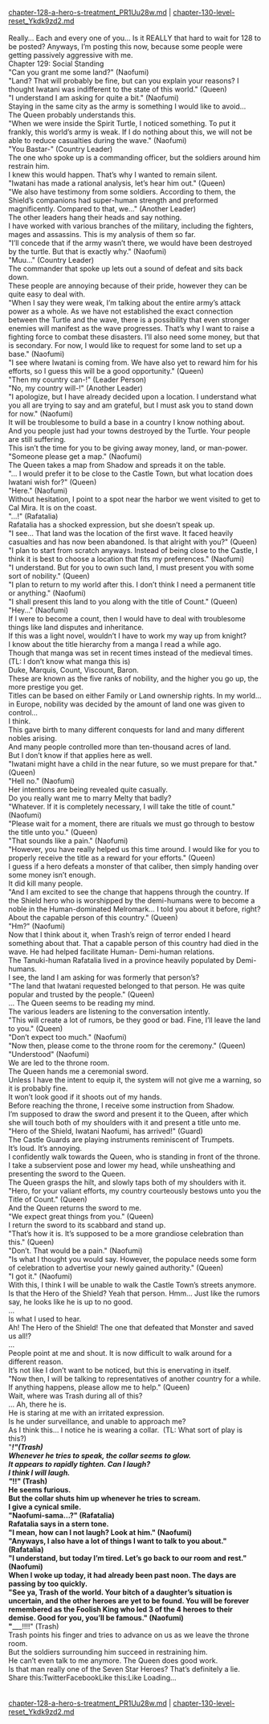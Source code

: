 [chapter-128-a-hero-s-treatment_PR1Uu28w.md](./chapter-128-a-hero-s-treatment_PR1Uu28w.md) | [chapter-130-level-reset_Ykdk9zd2.md](./chapter-130-level-reset_Ykdk9zd2.md) <br/>
<br/>
Really… Each and every one of you… Is it REALLY that hard to wait for 128 to be posted? Anyways, I’m posting this now, because some people were getting passively aggressive with me.<br/>
Chapter 129: Social Standing<br/>
"Can you grant me some land?" (Naofumi)<br/>
"Land? That will probably be fine, but can you explain your reasons? I thought Iwatani was indifferent to the state of this world." (Queen)<br/>
"I understand I am asking for quite a bit." (Naofumi)<br/>
Staying in the same city as the army is something I would like to avoid…<br/>
The Queen probably understands this.<br/>
"When we were inside the Spirit Turtle, I noticed something. To put it frankly, this world’s army is weak. If I do nothing about this, we will not be able to reduce casualties during the wave." (Naofumi)<br/>
"You Bastar-" (Country Leader)<br/>
The one who spoke up is a commanding officer, but the soldiers around him restrain him.<br/>
I knew this would happen. That’s why I wanted to remain silent.<br/>
"Iwatani has made a rational analysis, let’s hear him out." (Queen)<br/>
"We also have testimony from some soldiers. According to them, the Shield’s companions had super-human strength and preformed magnificently. Compared to that, we…" (Another Leader)<br/>
The other leaders hang their heads and say nothing.<br/>
I have worked with various branches of the military, including the fighters, mages and assassins. This is my analysis of them so far.<br/>
"I’ll concede that if the army wasn’t there, we would have been destroyed by the turtle. But that is exactly why." (Naofumi)<br/>
"Muu…" (Country Leader)<br/>
The commander that spoke up lets out a sound of defeat and sits back down.<br/>
These people are annoying because of their pride, however they can be quite easy to deal with.<br/>
"When I say they were weak, I’m talking about the entire army’s attack power as a whole. As we have not established the exact connection between the Turtle and the wave, there is a possibility that even stronger enemies will manifest as the wave progresses. That’s why I want to raise a fighting force to combat these disasters. I’ll also need some money, but that is secondary. For now, I would like to request for some land to set up a base." (Naofumi)<br/>
"I see where Iwatani is coming from. We have also yet to reward him for his efforts, so I guess this will be a good opportunity." (Queen)<br/>
"Then my country can-!" (Leader Person)<br/>
"No, my country will-!" (Another Leader)<br/>
"I apologize, but I have already decided upon a location. I understand what you all are trying to say and am grateful, but I must ask you to stand down for now." (Naofumi)<br/>
It will be troublesome to build a base in a country I know nothing about.<br/>
And you people just had your towns destroyed by the Turtle. Your people are still suffering.<br/>
This isn’t the time for you to be giving away money, land, or man-power.<br/>
"Someone please get a map." (Naofumi)<br/>
The Queen takes a map from Shadow and spreads it on the table.<br/>
"… I would prefer it to be close to the Castle Town, but what location does Iwatani wish for?" (Queen)<br/>
"Here." (Naofumi)<br/>
Without hesitation, I point to a spot near the harbor we went visited to get to Cal Mira. It is on the coast.<br/>
"…!" (Rafatalia)<br/>
Rafatalia has a shocked expression, but she doesn’t speak up.<br/>
"I see… That land was the location of the first wave. It faced heavily casualties and has now been abandoned. Is that alright with you?" (Queen)<br/>
"I plan to start from scratch anyways. Instead of being close to the Castle, I think it is best to choose a location that fits my preferences." (Naofumi)<br/>
"I understand. But for you to own such land, I must present you with some sort of nobility." (Queen)<br/>
"I plan to return to my world after this. I don’t think I need a permanent title or anything." (Naofumi)<br/>
"I shall present this land to you along with the title of Count." (Queen)<br/>
"Hey…" (Naofumi)<br/>
If I were to become a count, then I would have to deal with troublesome things like land disputes and inheritance.<br/>
If this was a light novel, wouldn’t I have to work my way up from knight?<br/>
I know about the title hierarchy from a manga I read a while ago.<br/>
Though that manga was set in recent times instead of the medieval times.<br/>
(TL: I don’t know what manga this is)<br/>
Duke, Marquis, Count, Viscount, Baron.<br/>
These are known as the five ranks of nobility, and the higher you go up, the more prestige you get.<br/>
Titles can be based on either Family or Land ownership rights. In my world… in Europe, nobility was decided by the amount of land one was given to control…<br/>
I think.<br/>
This gave birth to many different conquests for land and many different nobles arising.<br/>
And many people controlled more than ten-thousand acres of land.<br/>
But I don’t know if that applies here as well.<br/>
"Iwatani might have a child in the near future, so we must prepare for that." (Queen)<br/>
"Hell no." (Naofumi)<br/>
Her intentions are being revealed quite casually.<br/>
Do you really want me to marry Melty that badly?<br/>
"Whatever. If it is completely necessary, I will take the title of count." (Naofumi)<br/>
"Please wait for a moment, there are rituals we must go through to bestow the title unto you." (Queen)<br/>
"That sounds like a pain." (Naofumi)<br/>
"However, you have really helped us this time around. I would like for you to properly receive the title as a reward for your efforts." (Queen)<br/>
I guess if a hero defeats a monster of that caliber, then simply handing over some money isn’t enough.<br/>
It did kill many people.<br/>
"And I am excited to see the change that happens through the country. If the Shield hero who is worshipped by the demi-humans were to become a noble in the Human-dominated Melromark… I told you about it before, right? About the capable person of this country." (Queen)<br/>
"Hm?" (Naofumi)<br/>
Now that I think about it, when Trash’s reign of terror ended I heard something about that. That a capable person of this country had died in the wave. He had helped facilitate Human- Demi-human relations.<br/>
The Tanuki-human Rafatalia lived in a province heavily populated by Demi-humans.<br/>
I see, the land I am asking for was formerly that person’s?<br/>
"The land that Iwatani requested belonged to that person. He was quite popular and trusted by the people." (Queen)<br/>
… The Queen seems to be reading my mind.<br/>
The various leaders are listening to the conversation intently.<br/>
"This will create a lot of rumors, be they good or bad. Fine, I’ll leave the land to you." (Queen)<br/>
"Don’t expect too much." (Naofumi)<br/>
"Now then, please come to the throne room for the ceremony." (Queen)<br/>
"Understood" (Naofumi)<br/>
We are led to the throne room.<br/>
The Queen hands me a ceremonial sword.<br/>
Unless I have the intent to equip it, the system will not give me a warning, so it is probably fine.<br/>
It won’t look good if it shoots out of my hands.<br/>
Before reaching the throne, I receive some instruction from Shadow.<br/>
I’m supposed to draw the sword and present it to the Queen, after which she will touch both of my shoulders with it and present a title unto me.<br/>
"Hero of the Shield, Iwatani Naofumi, has arrived!" (Guard)<br/>
The Castle Guards are playing instruments reminiscent of Trumpets.<br/>
It’s loud. It’s annoying.<br/>
I confidently walk towards the Queen, who is standing in front of the throne.<br/>
I take a subservient pose and lower my head, while unsheathing and presenting the sword to the Queen.<br/>
The Queen grasps the hilt, and slowly taps both of my shoulders with it.<br/>
"Hero, for your valiant efforts, my country courteously bestows unto you the Title of Count." (Queen)<br/>
And the Queen returns the sword to me.<br/>
"We expect great things from you." (Queen)<br/>
I return the sword to its scabbard and stand up.<br/>
"That’s how it is. It’s supposed to be a more grandiose celebration than this." (Queen)<br/>
"Don’t. That would be a pain." (Naofumi)<br/>
"Is what I thought you would say. However, the populace needs some form of celebration to advertise your newly gained authority." (Queen)<br/>
"I got it." (Naofumi)<br/>
With this, I think I will be unable to walk the Castle Town’s streets anymore.<br/>
Is that the Hero of the Shield? Yeah that person. Hmm… Just like the rumors say, he looks like he is up to no good.<br/>
…<br/>
Is what I used to hear.<br/>
Ah! The Hero of the Shield! The one that defeated that Monster and saved us all!?<br/>
…<br/>
People point at me and shout. It is now difficult to walk around for a different reason.<br/>
It’s not like I don’t want to be noticed, but this is enervating in itself.<br/>
"Now then, I will be talking to representatives of another country for a while. If anything happens, please allow me to help." (Queen)<br/>
Wait, where was Trash during all of this?<br/>
… Ah, there he is.<br/>
He is staring at me with an irritated expression.<br/>
Is he under surveillance, and unable to approach me?<br/>
As I think this… I notice he is wearing a collar.  (TL: What sort of play is this?)<br/>
"___!"(Trash)<br/>
Whenever he tries to speak, the collar seems to glow.<br/>
It appears to rapidly tighten. Can I laugh?<br/>
I think I will laugh.<br/>
"_______!!" (Trash)<br/>
He seems furious.<br/>
But the collar shuts him up whenever he tries to scream.<br/>
I give a cynical smile.<br/>
"Naofumi-sama…?" (Rafatalia)<br/>
Rafatalia says in a stern tone.<br/>
"I mean, how can I not laugh? Look at him." (Naofumi)<br/>
"Anyways, I also have a lot of things I want to talk to you about." (Rafatalia)<br/>
"I understand, but today I’m tired. Let’s go back to our room and rest." (Naofumi)<br/>
When I woke up today, it had already been past noon. The days are passing by too quickly.<br/>
"See ya, Trash of the world. Your bitch of a daughter’s situation is uncertain, and the other heroes are yet to be found. You will be forever remembered as the Foolish King who led 3 of the 4 heroes to their demise. Good for you, you’ll be famous." (Naofumi)<br/>
"_______!!!!" (Trash)<br/>
Trash points his finger and tries to advance on us as we leave the throne room.<br/>
But the soldiers surrounding him succeed in restraining him.<br/>
He can’t even talk to me anymore. The Queen does good work.<br/>
Is that man really one of the Seven Star Heroes? That’s definitely a lie.<br/>
Share this:TwitterFacebookLike this:Like Loading... <br/>
<br/>
<br/>
[chapter-128-a-hero-s-treatment_PR1Uu28w.md](./chapter-128-a-hero-s-treatment_PR1Uu28w.md) | [chapter-130-level-reset_Ykdk9zd2.md](./chapter-130-level-reset_Ykdk9zd2.md) <br/>


